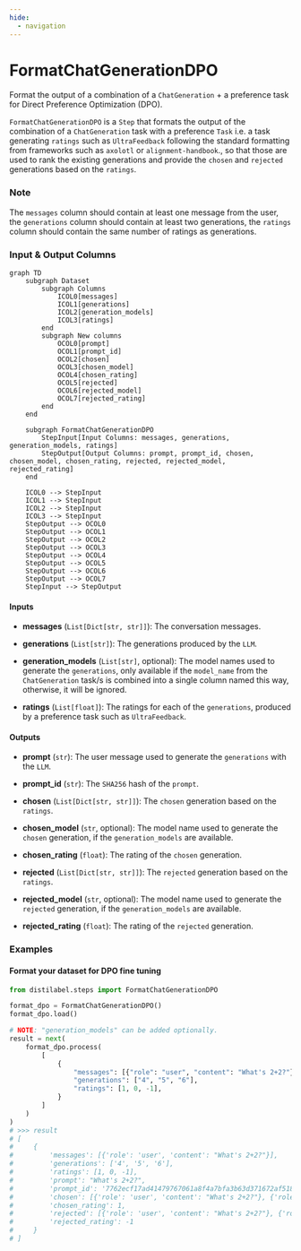 ```yaml
---
hide:
  - navigation
---
```

# FormatChatGenerationDPO

Format the output of a combination of a `ChatGeneration` + a preference task for Direct Preference Optimization (DPO).



`FormatChatGenerationDPO` is a `Step` that formats the output of the combination of a `ChatGeneration`
    task with a preference `Task` i.e. a task generating `ratings` such as `UltraFeedback` following the standard
    formatting from frameworks such as `axolotl` or `alignment-handbook`., so that those are used to rank the
    existing generations and provide the `chosen` and `rejected` generations based on the `ratings`.



### Note
The `messages` column should contain at least one message from the user, the `generations`
column should contain at least two generations, the `ratings` column should contain the same
number of ratings as generations.






### Input & Output Columns

``` mermaid
graph TD
	subgraph Dataset
		subgraph Columns
			ICOL0[messages]
			ICOL1[generations]
			ICOL2[generation_models]
			ICOL3[ratings]
		end
		subgraph New columns
			OCOL0[prompt]
			OCOL1[prompt_id]
			OCOL2[chosen]
			OCOL3[chosen_model]
			OCOL4[chosen_rating]
			OCOL5[rejected]
			OCOL6[rejected_model]
			OCOL7[rejected_rating]
		end
	end

	subgraph FormatChatGenerationDPO
		StepInput[Input Columns: messages, generations, generation_models, ratings]
		StepOutput[Output Columns: prompt, prompt_id, chosen, chosen_model, chosen_rating, rejected, rejected_model, rejected_rating]
	end

	ICOL0 --> StepInput
	ICOL1 --> StepInput
	ICOL2 --> StepInput
	ICOL3 --> StepInput
	StepOutput --> OCOL0
	StepOutput --> OCOL1
	StepOutput --> OCOL2
	StepOutput --> OCOL3
	StepOutput --> OCOL4
	StepOutput --> OCOL5
	StepOutput --> OCOL6
	StepOutput --> OCOL7
	StepInput --> StepOutput

```


#### Inputs


- **messages** (`List[Dict[str, str]]`): The conversation messages.

- **generations** (`List[str]`): The generations produced by the `LLM`.

- **generation_models** (`List[str]`, optional): The model names used to generate the `generations`,  only available if the `model_name` from the `ChatGeneration` task/s is combined into a single  column named this way, otherwise, it will be ignored.

- **ratings** (`List[float]`): The ratings for each of the `generations`, produced by a preference  task such as `UltraFeedback`.




#### Outputs


- **prompt** (`str`): The user message used to generate the `generations` with the `LLM`.

- **prompt_id** (`str`): The `SHA256` hash of the `prompt`.

- **chosen** (`List[Dict[str, str]]`): The `chosen` generation based on the `ratings`.

- **chosen_model** (`str`, optional): The model name used to generate the `chosen` generation,  if the `generation_models` are available.

- **chosen_rating** (`float`): The rating of the `chosen` generation.

- **rejected** (`List[Dict[str, str]]`): The `rejected` generation based on the `ratings`.

- **rejected_model** (`str`, optional): The model name used to generate the `rejected` generation,  if the `generation_models` are available.

- **rejected_rating** (`float`): The rating of the `rejected` generation.





### Examples


#### Format your dataset for DPO fine tuning
```python
from distilabel.steps import FormatChatGenerationDPO

format_dpo = FormatChatGenerationDPO()
format_dpo.load()

# NOTE: "generation_models" can be added optionally.
result = next(
    format_dpo.process(
        [
            {
                "messages": [{"role": "user", "content": "What's 2+2?"}],
                "generations": ["4", "5", "6"],
                "ratings": [1, 0, -1],
            }
        ]
    )
)
# >>> result
# [
#     {
#         'messages': [{'role': 'user', 'content': "What's 2+2?"}],
#         'generations': ['4', '5', '6'],
#         'ratings': [1, 0, -1],
#         'prompt': "What's 2+2?",
#         'prompt_id': '7762ecf17ad41479767061a8f4a7bfa3b63d371672af5180872f9b82b4cd4e29',
#         'chosen': [{'role': 'user', 'content': "What's 2+2?"}, {'role': 'assistant', 'content': '4'}],
#         'chosen_rating': 1,
#         'rejected': [{'role': 'user', 'content': "What's 2+2?"}, {'role': 'assistant', 'content': '6'}],
#         'rejected_rating': -1
#     }
# ]
```





